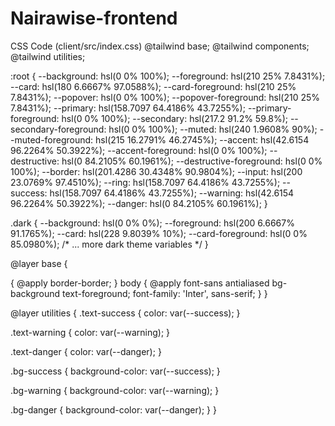# Nairawise-frontend
<script type="module" src="/src/main.tsx"></script> <script type="text/javascript" src="https://replit.com/public/js/replit-dev-banner.js"></script>

CSS Code (client/src/index.css) @tailwind base; @tailwind components; @tailwind utilities;

:root { --background: hsl(0 0% 100%); --foreground: hsl(210 25% 7.8431%); --card: hsl(180 6.6667% 97.0588%); --card-foreground: hsl(210 25% 7.8431%); --popover: hsl(0 0% 100%); --popover-foreground: hsl(210 25% 7.8431%); --primary: hsl(158.7097 64.4186% 43.7255%); --primary-foreground: hsl(0 0% 100%); --secondary: hsl(217.2 91.2% 59.8%); --secondary-foreground: hsl(0 0% 100%); --muted: hsl(240 1.9608% 90%); --muted-foreground: hsl(215 16.2791% 46.2745%); --accent: hsl(42.6154 96.2264% 50.3922%); --accent-foreground: hsl(0 0% 100%); --destructive: hsl(0 84.2105% 60.1961%); --destructive-foreground: hsl(0 0% 100%); --border: hsl(201.4286 30.4348% 90.9804%); --input: hsl(200 23.0769% 97.4510%); --ring: hsl(158.7097 64.4186% 43.7255%); --success: hsl(158.7097 64.4186% 43.7255%); --warning: hsl(42.6154 96.2264% 50.3922%); --danger: hsl(0 84.2105% 60.1961%); }

.dark { --background: hsl(0 0% 0%); --foreground: hsl(200 6.6667% 91.1765%); --card: hsl(228 9.8039% 10%); --card-foreground: hsl(0 0% 85.0980%); /* ... more dark theme variables */ }

@layer base {

{ @apply border-border; }
body { @apply font-sans antialiased bg-background text-foreground; font-family: 'Inter', sans-serif; } }

@layer utilities { .text-success { color: var(--success); }

.text-warning { color: var(--warning); }

.text-danger { color: var(--danger); }

.bg-success { background-color: var(--success); }

.bg-warning { background-color: var(--warning); }

.bg-danger { background-color: var(--danger); } }
